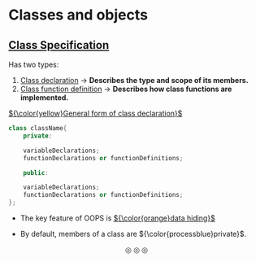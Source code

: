 # Classes and objects
## <ins>Class Specification</ins>
Has two types:
1. <ins>Class declaration</ins> $\rightarrow$ **Describes the type and scope of its members.**
2. <ins>Class function definition</ins> $\rightarrow$ **Describes how class functions are implemented.**

<ins>${\color{yellow}General form of class declaration}$</ins>
```c++
class className{
	private:

	variableDeclarations;
	functionDeclarations or functionDefinitions;

	public:

	variableDeclarations;
	functionDeclarations or functionDefinitions;
};
```

* The key feature of OOPS is <ins>${\color{orange}data hiding}$</ins>

* By default, members of a class are ${\color{processblue}private}$.

<p align="center">
&#9678; &#9678; &#9678;
</p>
